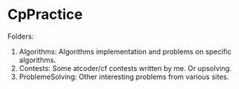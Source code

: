 # CpPractice

Folders:

1. Algorithms:
    Algorithms implementation and problems on specific algorithms.
2. Contests:
    Some atcoder/cf contests written by me. Or upsolving.
3. ProblemeSolving:
    Other interesting problems from various sites.